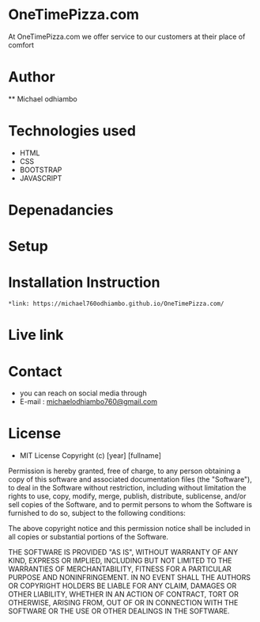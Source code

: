# OneTimePizza.com
At OneTimePizza.com we offer service to our customers at their place of comfort

# Author
** Michael odhiambo

# Technologies used
* HTML
* CSS
* BOOTSTRAP
* JAVASCRIPT

# Depenadancies

# Setup

# Installation Instruction
    *link: https://michael760odhiambo.github.io/OneTimePizza.com/

# Live link


# Contact
* you can reach on social media through
* E-mail : michaelodhiambo760@gmail.com

# License
* MIT License Copyright (c) [year] [fullname]

Permission is hereby granted, free of charge, to any person obtaining a copy of this software and associated documentation files (the "Software"), to deal in the Software without restriction, including without limitation the rights to use, copy, modify, merge, publish, distribute, sublicense, and/or sell copies of the Software, and to permit persons to whom the Software is furnished to do so, subject to the following conditions:

The above copyright notice and this permission notice shall be included in all copies or substantial portions of the Software.

THE SOFTWARE IS PROVIDED "AS IS", WITHOUT WARRANTY OF ANY KIND, EXPRESS OR IMPLIED, INCLUDING BUT NOT LIMITED TO THE WARRANTIES OF MERCHANTABILITY, FITNESS FOR A PARTICULAR PURPOSE AND NONINFRINGEMENT. IN NO EVENT SHALL THE AUTHORS OR COPYRIGHT HOLDERS BE LIABLE FOR ANY CLAIM, DAMAGES OR OTHER LIABILITY, WHETHER IN AN ACTION OF CONTRACT, TORT OR OTHERWISE, ARISING FROM, OUT OF OR IN CONNECTION WITH THE SOFTWARE OR THE USE OR OTHER DEALINGS IN THE SOFTWARE.



